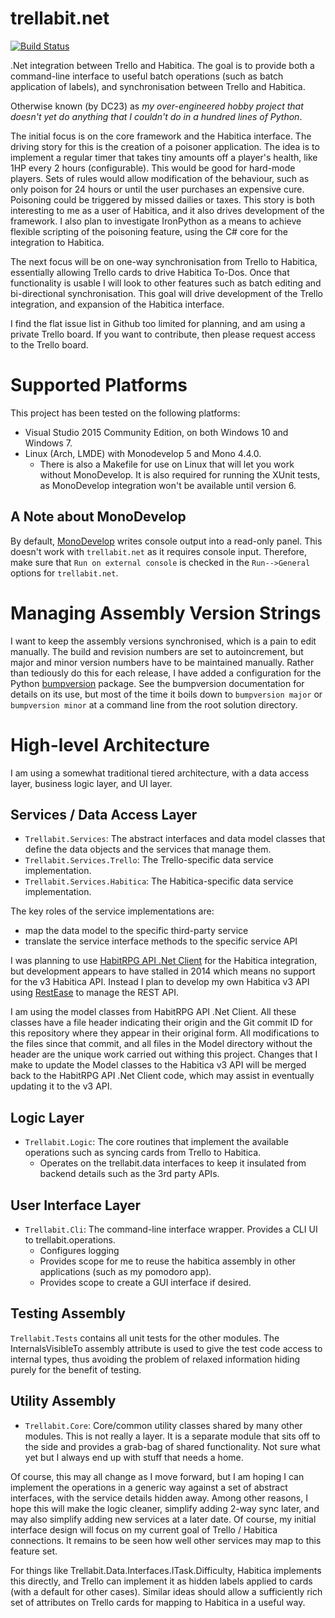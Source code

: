 # trellabit.net
[![Build Status](https://travis-ci.org/DC23/trellabit.net.svg?branch=master)](https://travis-ci.org/DC23/trellabit.net)


.Net integration between Trello and Habitica. The goal is to provide both
a command-line interface to useful batch operations (such as batch application
of labels), and synchronisation between Trello and Habitica. 

Otherwise known (by DC23) as *my over-engineered hobby project that doesn't 
yet do anything that I couldn't do in a hundred lines of Python*.

The initial focus is on the core framework and the Habitica interface. The
driving story for this is the creation of a poisoner application. The idea is to
implement a regular timer that takes tiny amounts off a player's health, like
1HP every 2 hours (configurable). This would be good for hard-mode players. Sets
of rules would allow modification of the behaviour, such as only poison for 24
hours or until the user purchases an expensive cure.  Poisoning could be
triggered by missed dailies or taxes. This story is both interesting to me as
a user of Habitica, and it also drives development of the framework. I also plan
to investigate IronPython as a means to achieve flexible scripting of the
poisoning feature, using the C# core for the integration to Habitica.

The next focus will be on one-way synchronisation from Trello to Habitica,
essentially allowing Trello cards to drive Habitica To-Dos.  Once that
functionality is usable I will look to other features such as batch editing and
bi-directional synchronisation.  This goal will drive development of the Trello
integration, and expansion of the Habitica interface.

I find the flat issue list in Github too limited for planning, and am using
a private Trello board. If you want to contribute, then please request access to
the Trello board.

# Supported Platforms
This project has been tested on the following platforms:

* Visual Studio 2015 Community Edition, on both Windows 10 and Windows 7.
* Linux (Arch, LMDE) with Monodevelop 5 and Mono 4.4.0.
  * There is also a Makefile for use on Linux that will let you work without MonoDevelop. 
It is also required for running the XUnit tests, as MonoDevelop integration won't be available
until version 6.

## A Note about MonoDevelop
By default, [MonoDevelop](http://www.monodevelop.com/) writes console output
into a read-only panel.
This doesn't work with `trellabit.net` as it requires console input.
Therefore, make sure that `Run on external console` is checked in the `Run-->General` options for `trellabit.net`.

# Managing Assembly Version Strings
I want to keep the assembly versions synchronised, which is a pain to edit
manually. The build and revision numbers are set to autoincrement, but major and
minor version numbers have to be maintained manually. Rather than tediously do
this for each release, I have added a configuration for the Python
[bumpversion](https://github.com/peritus/bumpversion) package. See the
bumpversion documentation for details on its use, but most of the time it boils
down to `bumpversion major` or `bumpversion minor` at a command line from the
root solution directory.

# High-level Architecture

I am using a somewhat traditional tiered architecture, with a data access layer,
business logic layer, and UI layer.

## Services / Data Access Layer
* `Trellabit.Services`: The abstract interfaces and data model classes that define the data objects and the services that manage them.
* `Trellabit.Services.Trello`: The Trello-specific data service implementation.
* `Trellabit.Services.Habitica`: The Habitica-specific data service implementation.

The key roles of the service implementations are:
* map the data model to the specific third-party service
* translate the service interface methods to the specific service API

I was planning to use [HabitRPG API .Net Client](https://github.com/marska/habitrpg-api-dotnet-client)
for the Habitica integration, but development appears to have stalled in 2014 which means no
support for the v3 Habitica API. Instead I plan to develop my own Habitica v3 API using 
[RestEase](https://github.com/canton7/RestEase) to manage the REST API.

I am using the model classes from HabitRPG API .Net Client. All these classes
have a file header indicating their origin and the Git commit ID for this repository where they
appear in their original form. All modifications to the files since that commit,
and all files in the Model directory without the header are the unique work
carried out withing this project. Changes that I make to update the Model classes to the
Habitica v3 API will be merged back to the HabitRPG API .Net Client code, which may assist in
eventually updating it to the v3 API.

## Logic Layer
* `Trellabit.Logic`: The core routines that implement the available operations such as syncing cards from Trello to Habitica.
    * Operates on the trellabit.data interfaces to keep it insulated from backend details such as the 3rd party APIs.

## User Interface Layer
* `Trellabit.Cli`: The command-line interface wrapper. Provides a CLI UI to trellabit.operations.
    * Configures logging
    * Provides scope for me to reuse the habitica assembly in other applications (such as my pomodoro app).
    * Provides scope to create a GUI interface if desired.

## Testing Assembly
`Trellabit.Tests` contains all unit tests for the other modules. The
InternalsVisibleTo assembly attribute is used to give the test code access to
internal types, thus avoiding the problem of relaxed information hiding purely
for the benefit of testing. 

## Utility Assembly
* `Trellabit.Core`: Core/common utility classes shared by many other modules.
This is not really a layer. It is a separate module that sits off to the side
and provides a grab-bag of shared functionality. Not sure what yet but I always
end up with stuff that needs a home.
    
Of course, this may all change as I move forward, but I am hoping I can
implement the operations in a generic way against a set of abstract interfaces,
with the service details hidden away.  Among other reasons, I hope this will
make the logic cleaner, simplify adding 2-way sync later, and may also simplify
adding new services at a later date. Of course, my initial interface design will
focus on my current goal of Trello / Habitica connections. It remains to be seen
how well other services may map to this feature set.

For things like Trellabit.Data.Interfaces.ITask.Difficulty, Habitica implements
this directly, and Trello can implement it as hidden labels applied to cards
(with a default for other cases).  Similar ideas should allow a sufficiently
rich set of attributes on Trello cards for mapping to Habitica in a useful way.
